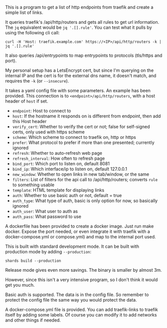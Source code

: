 This is a program to get a list of http endpoints from traefik and create a simple list of links.

It queries traefik's /api/http/routers and gets all rules to get url information. The `jq` equivalent would be `jq '.[].rule'`.  You can test what it pulls by using the following cli call:

```
curl -H 'Host: traefik.example.com' https://<IP>/api/http/routers -k | jq '.[].rule'
```

It also queries /api/entrypoints to map entrypoints to protocols (tls/https and port).

My personal setup has a LetsEncrypt cert, but since I'm querying on the internal IP and the cert is for the external dns name, it doesn't match, and requires the `-k` (or `--insecure`).

It takes a yaml config file with some parameters. An example has been provided.
This connection is to `<endpoint>/api/http/routers`, with a host header of `host` if set.

* `endpoint`: Host to connect to
* `host`: If the hostname it responds on is different from endpoint, then add this Host header
* `verify_cert`: Whether to verify the cert or not; false for self-signed certs, only used with https scheme
* `scheme`: Which scheme to connect to traefik on, http or https
* `prefer`: What protocol to prefer if more than one presented; currently ignored
* `refresh`: Whether to auto-refresh web page
* `refresh_interval`: How often to refresh page
* `bind_port`: Which port to listen on, default 8081
* `bind_ip`: Which interface/ip to listen on, default 127.0.0.1
* `new_window`: Whether to open links in new tab/window, or the same
* `filters`: List of filters for the api call to /api/http/routers; converts `rule` to something usable
* `template`: HTML template for displaying links
* `auth`: Whether to use basic auth or not, default = true
* `auth_type`: What type of auth, basic is only option for now, so basically ignored
* `auth_user`: What user to auth as
* `auth_pass`: What password to use

A dockerfile has been provided to create a docker image.  Just run make docker. Expose the port needed, or even integrate it with traefik with a docker-compose.yml or compose.yml) and map to the internal port used.

This is built with standard development mode.  It can be built with production mode by adding `--production`:

```
shards build --production
```

Release mode gives even more savings.  The binary is smaller by almost 3m.

However, since this isn't a very intensive program, so I don't think it would get you much.

Basic auth is supported. The data is in the config file. So remember to protect the config file the same way you would protect the data.

A docker-compose.yml file is provided.  You can add traefik-links to traefik itself by adding some labels. Of course you can modify it to add networks and other things if needed.
